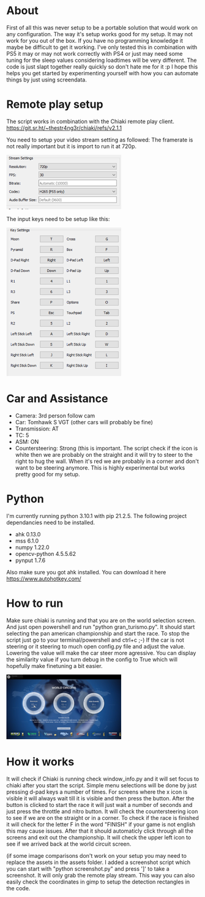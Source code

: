 # About
First of all this was never setup to be a portable solution that would work on any configuration. The way it's setup works good for my setup. It may not work for you out of the box. If you have no programming knowledge it maybe be difficult to get it working. I've only tested this in combination with PS5 it may or may not work correctly with PS4 or just may need some tuning for the sleep values considering loadtimes will be very different. The code is just slapt together really quickly so don't hate me for it :p I hope this helps you get started by experimenting yourself with how you can automate things by just using screendata.

# Remote play setup
The script works in combination with the Chiaki remote play client.
https://git.sr.ht/~thestr4ng3r/chiaki/refs/v2.1.1

You need to setup your video stream setting as followed:
The framerate is not really important but it is import to run it at 720p.

<img src="images/chiaki_stream_settings.png" width="300">

The input keys need to be setup like this:

<img src="images/chiaki_input_settings.png" width="300">

# Car and Assistance
* Camera: 3rd person follow cam
* Car: Tomhawk S VGT (other cars will probably be fine)
* Transmission: AT
* TC: 5
* ASM: ON
* Countersteering: Strong (this is important. The script check if the icon is white then we are probably on the straight and it will try to steer to the right to hug the wall. When it's red we are probably in a corner and don't want to be steering anymore. This is highly experimental but works pretty good for my setup.

# Python
I'm currently running python 3.10.1 with pip 21.2.5. The following project dependancies need to be installed.
* ahk                0.13.0
* mss                6.1.0
* numpy              1.22.0
* opencv-python      4.5.5.62
* pynput             1.7.6

Also make sure you got ahk installed. 
You can download it here https://www.autohotkey.com/

# How to run
Make sure chiaki is running and that you are on the world selection screen. And just open powershell and run "python gran_turismo.py".
It should start selecting the pan american championship and start the race. To stop the script just go to your terminal/powershell and ctrl+c ;-)
If the car is not steering or it steering to much open config.py file and adjust the value. Lowering the value will make the car steer more agressive.
You can display the similarity value if you turn debug in the config to True which will hopefully make finetuning a bit easier.

<img src="images/world_screen.png" width="300">

# How it works
It will check if Chiaki is running check window_info.py and it will set focus to chiaki after you start the script.
Simple menu selections will be done by just pressing d-pad keys a number of times.
For screens where the x icon is visible it will always wait till it is visible and then press the button. 
After the button is clicked to start the race it will just wait a number of seconds and just press the throttle and nitro button.
It will check the countersteering icon to see if we are on the straight or in a corner.
To check if the race is finished it will check for the letter F in the word "FINISH" if your game is not english this may cause issues.
After that it should automaticly click through all the screens and exit out the championship.
It will check the upper left icon to see if we arrived back at the world circuit screen.

(if some image comparisons don't work on your setup you may need to replace the assets in the assets folder. I added a screenshot script which you
can start with "python screenshot.py" and press ']' to take a screenshot. It will only grab the remote play stream. This way you can also easily check the coordinates in gimp to setup the detection rectangles in the code.